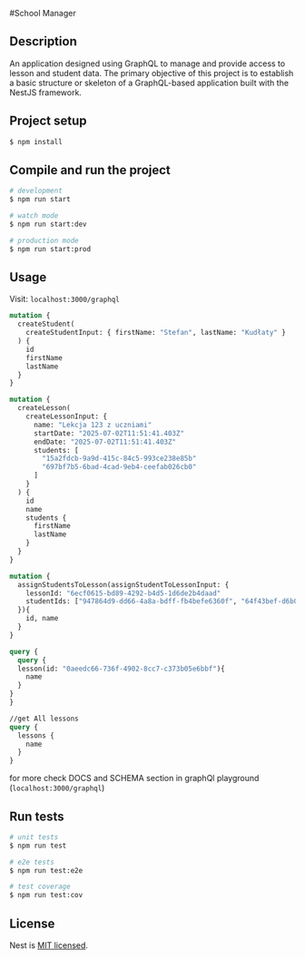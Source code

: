 #School Manager

## Description

An application designed using GraphQL to manage and provide access to lesson and student data.
The primary objective of this project is to establish a basic structure or skeleton of a GraphQL-based application built with the NestJS framework.

## Project setup

```bash
$ npm install
```

## Compile and run the project

```bash
# development
$ npm run start

# watch mode
$ npm run start:dev

# production mode
$ npm run start:prod
```

## Usage

Visit: `localhost:3000/graphql`

```graphql
mutation {
  createStudent(
    createStudentInput: { firstName: "Stefan", lastName: "Kudłaty" }
  ) {
    id
    firstName
    lastName
  }
}

mutation {
  createLesson(
    createLessonInput: {
      name: "Lekcja 123 z uczniami"
      startDate: "2025-07-02T11:51:41.403Z"
      endDate: "2025-07-02T11:51:41.403Z"
      students: [
        "15a2fdcb-9a9d-415c-84c5-993ce238e85b"
        "697bf7b5-6bad-4cad-9eb4-ceefab026cb0"
      ]
    }
  ) {
    id
    name
    students {
      firstName
      lastName
    }
  }
}

mutation {
  assignStudentsToLesson(assignStudentToLessonInput: {
    lessonId: "6ecf0615-bd89-4292-b4d5-1d6de2b4daad"
    studentIds: ["947864d9-dd66-4a8a-bdff-fb4befe6360f", "64f43bef-d6b0-411e-b130-e8f0d452b13e"]
  }){
    id, name
  }
}

query {
  query {
  lesson(id: "0aeedc66-736f-4902-8cc7-c373b05e6bbf"){
    name
  }
}
}

//get All lessons
query {
  lessons {
    name
  }
}

```

for more check DOCS and SCHEMA section in graphQl playground (`localhost:3000/graphql`)

## Run tests

```bash
# unit tests
$ npm run test

# e2e tests
$ npm run test:e2e

# test coverage
$ npm run test:cov
```

## License

Nest is [MIT licensed](https://github.com/nestjs/nest/blob/master/LICENSE).
